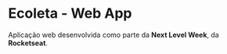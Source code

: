 # Ecoleta - Web App

Aplicação web desenvolvida como parte da **Next Level Week**, da **Rocketseat**.
